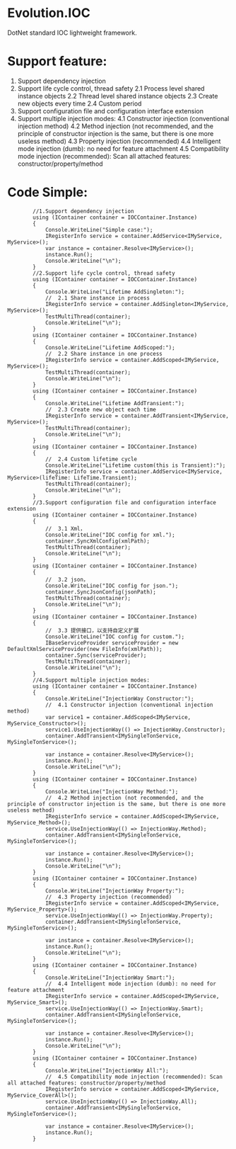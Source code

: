 # Evolution.IOC
DotNet standard IOC lightweight framework.

# Support feature:
1. Support dependency injection
2. Support life cycle control, thread safety
   2.1 Process level shared instance objects
   2.2 Thread level shared instance objects
   2.3 Create new objects every time
   2.4 Custom period
3. Support configuration file and configuration interface extension
4. Support multiple injection modes:
   4.1 Constructor injection (conventional injection method)
   4.2 Method injection (not recommended, and the principle of constructor injection is the same, but there is one more useless method)
   4.3 Property injection (recommended)
   4.4 Intelligent mode injection (dumb): no need for feature attachment
   4.5 Compatibility mode injection (recommended): Scan all attached features: constructor/property/method
   
# Code Simple:
            //1.Support dependency injection
            using (IContainer container = IOCContainer.Instance)
            {
                Console.WriteLine("Simple case:");
                IRegisterInfo service = container.AddService<IMyService, MyService>();
                var instance = container.Resolve<IMyService>();
                instance.Run();
                Console.WriteLine("\n");
            }
            //2.Support life cycle control, thread safety
            using (IContainer container = IOCContainer.Instance)
            {
                Console.WriteLine("Lifetime AddSingleton:");
                //	2.1 Share instance in process
                IRegisterInfo service = container.AddSingleton<IMyService, MyService>();
                TestMultiThread(container);
                Console.WriteLine("\n");
            }
            using (IContainer container = IOCContainer.Instance)
            {
                Console.WriteLine("Lifetime AddScoped:");
                //	2.2 Share instance in one process
                IRegisterInfo service = container.AddScoped<IMyService, MyService>();
                TestMultiThread(container);
                Console.WriteLine("\n");
            }
            using (IContainer container = IOCContainer.Instance)
            {
                Console.WriteLine("Lifetime AddTransient:");
                //	2.3 Create new object each time
                IRegisterInfo service = container.AddTransient<IMyService, MyService>();
                TestMultiThread(container);
                Console.WriteLine("\n");
            }
            using (IContainer container = IOCContainer.Instance)
            {
                //	2.4 Custom lifetime cycle
                Console.WriteLine("Lifetime custom(this is Transient):");
                IRegisterInfo service = container.AddService<IMyService, MyService>(lifeTime: LifeTime.Transient);
                TestMultiThread(container);
                Console.WriteLine("\n");
            }
            //3.Support configuration file and configuration interface extension
            using (IContainer container = IOCContainer.Instance)
            {
                //	3.1 Xml，
                Console.WriteLine("IOC config for xml.");
                container.SyncXmlConfig(xmlPath);
                TestMultiThread(container);
                Console.WriteLine("\n");
            }
            using (IContainer container = IOCContainer.Instance)
            {
                //	3.2 json， 
                Console.WriteLine("IOC config for json.");
                container.SyncJsonConfig(jsonPath);
                TestMultiThread(container);
                Console.WriteLine("\n");
            }
            using (IContainer container = IOCContainer.Instance)
            {
                //	3.3 提供接口，以支持自定义扩展
                Console.WriteLine("IOC config for custom.");
                IBaseServiceProvider serviceProvider = new DefaultXmlServiceProvider(new FileInfo(xmlPath));
                container.Sync(serviceProvider);
                TestMultiThread(container);
                Console.WriteLine("\n");
            }
            //4.Support multiple injection modes:
            using (IContainer container = IOCContainer.Instance)
            {
                Console.WriteLine("InjectionWay Constructor:");
                //	4.1 Constructor injection (conventional injection method)
                var service1 = container.AddScoped<IMyService, MyService_Constructor>();
                service1.UseInjectionWay(() => InjectionWay.Constructor);
                container.AddTransient<IMySingleTonService, MySingleTonService>();

                var instance = container.Resolve<IMyService>();
                instance.Run();
                Console.WriteLine("\n");
            }
            using (IContainer container = IOCContainer.Instance)
            {
                Console.WriteLine("InjectionWay Method:");
                //	4.2 Method injection (not recommended, and the principle of constructor injection is the same, but there is one more useless method)
                IRegisterInfo service = container.AddScoped<IMyService, MyService_Method>();
                service.UseInjectionWay(() => InjectionWay.Method);
                container.AddTransient<IMySingleTonService, MySingleTonService>();

                var instance = container.Resolve<IMyService>();
                instance.Run();
                Console.WriteLine("\n");
            }
            using (IContainer container = IOCContainer.Instance)
            {
                Console.WriteLine("InjectionWay Property:");
                //	4.3 Property injection (recommended)
                IRegisterInfo service = container.AddScoped<IMyService, MyService_Property>();
                service.UseInjectionWay(() => InjectionWay.Property);
                container.AddTransient<IMySingleTonService, MySingleTonService>();

                var instance = container.Resolve<IMyService>();
                instance.Run();
                Console.WriteLine("\n");
            }
            using (IContainer container = IOCContainer.Instance)
            {
                Console.WriteLine("InjectionWay Smart:");
                //	4.4 Intelligent mode injection (dumb): no need for feature attachment
                IRegisterInfo service = container.AddScoped<IMyService, MyService_Smart>();
                service.UseInjectionWay(() => InjectionWay.Smart);
                container.AddTransient<IMySingleTonService, MySingleTonService>();

                var instance = container.Resolve<IMyService>();
                instance.Run();
                Console.WriteLine("\n");
            }
            using (IContainer container = IOCContainer.Instance)
            {
                Console.WriteLine("InjectionWay All:");
                //	4.5 Compatibility mode injection (recommended): Scan all attached features: constructor/property/method
                IRegisterInfo service = container.AddScoped<IMyService, MyService_CoverAll>();
                service.UseInjectionWay(() => InjectionWay.All);
                container.AddTransient<IMySingleTonService, MySingleTonService>();

                var instance = container.Resolve<IMyService>();
                instance.Run();
            }
